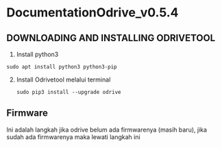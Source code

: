 # DocumentationOdrive_v0.5.4

## **DOWNLOADING AND INSTALLING ODRIVETOOL**
1. Install python3

  `sudo apt install python3 python3-pip`

2. Install Odrivetool melalui terminal

   `sudo pip3 install --upgrade odrive`

## **Firmware**
Ini adalah langkah jika odrive belum ada firmwarenya (masih baru), jika sudah ada firmwarenya maka lewati langkah ini
